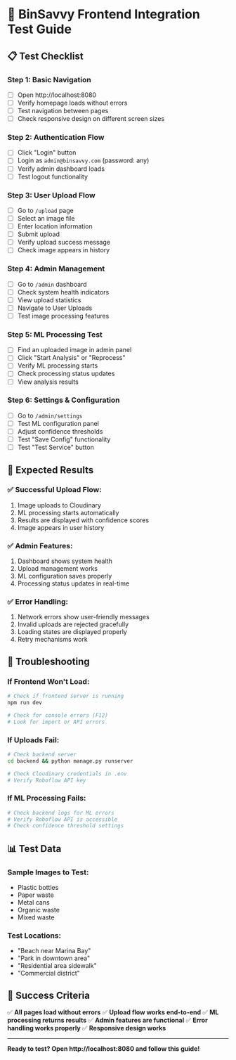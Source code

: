 # 🚀 BinSavvy Frontend Integration Test Guide

## 📋 Test Checklist

### **Step 1: Basic Navigation**
- [ ] Open http://localhost:8080
- [ ] Verify homepage loads without errors
- [ ] Test navigation between pages
- [ ] Check responsive design on different screen sizes

### **Step 2: Authentication Flow**
- [ ] Click "Login" button
- [ ] Login as `admin@binsavvy.com` (password: any)
- [ ] Verify admin dashboard loads
- [ ] Test logout functionality

### **Step 3: User Upload Flow**
- [ ] Go to `/upload` page
- [ ] Select an image file
- [ ] Enter location information
- [ ] Submit upload
- [ ] Verify upload success message
- [ ] Check image appears in history

### **Step 4: Admin Management**
- [ ] Go to `/admin` dashboard
- [ ] Check system health indicators
- [ ] View upload statistics
- [ ] Navigate to User Uploads
- [ ] Test image processing features

### **Step 5: ML Processing Test**
- [ ] Find an uploaded image in admin panel
- [ ] Click "Start Analysis" or "Reprocess"
- [ ] Verify ML processing starts
- [ ] Check processing status updates
- [ ] View analysis results

### **Step 6: Settings & Configuration**
- [ ] Go to `/admin/settings`
- [ ] Test ML configuration panel
- [ ] Adjust confidence thresholds
- [ ] Test "Save Config" functionality
- [ ] Test "Test Service" button

## 🎯 Expected Results

### **✅ Successful Upload Flow:**
1. Image uploads to Cloudinary
2. ML processing starts automatically
3. Results are displayed with confidence scores
4. Image appears in user history

### **✅ Admin Features:**
1. Dashboard shows system health
2. Upload management works
3. ML configuration saves properly
4. Processing status updates in real-time

### **✅ Error Handling:**
1. Network errors show user-friendly messages
2. Invalid uploads are rejected gracefully
3. Loading states are displayed properly
4. Retry mechanisms work

## 🔧 Troubleshooting

### **If Frontend Won't Load:**
```bash
# Check if frontend server is running
npm run dev

# Check for console errors (F12)
# Look for import or API errors
```

### **If Uploads Fail:**
```bash
# Check backend server
cd backend && python manage.py runserver

# Check Cloudinary credentials in .env
# Verify Roboflow API key
```

### **If ML Processing Fails:**
```bash
# Check backend logs for ML errors
# Verify Roboflow API is accessible
# Check confidence threshold settings
```

## 📊 Test Data

### **Sample Images to Test:**
- Plastic bottles
- Paper waste
- Metal cans
- Organic waste
- Mixed waste

### **Test Locations:**
- "Beach near Marina Bay"
- "Park in downtown area"
- "Residential area sidewalk"
- "Commercial district"

## 🎉 Success Criteria

✅ **All pages load without errors**
✅ **Upload flow works end-to-end**
✅ **ML processing returns results**
✅ **Admin features are functional**
✅ **Error handling works properly**
✅ **Responsive design works**

---

**Ready to test? Open http://localhost:8080 and follow this guide!** 